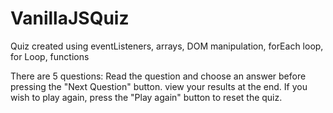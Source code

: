 # VanillaJSQuiz
Quiz created using eventListeners, arrays, DOM manipulation, forEach loop, for Loop, functions

There are 5 questions:
Read the question and choose an answer before pressing the "Next Question" button.
view your results at the end. If you wish to play again, press the "Play again" button to reset the quiz.
